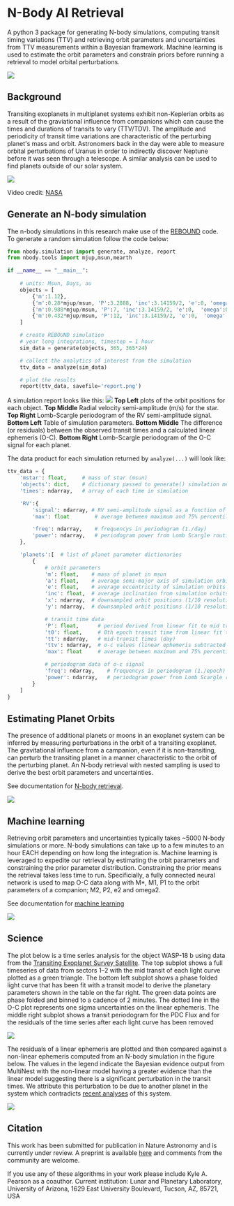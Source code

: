 # N-Body AI Retrieval
A python 3 package for generating N-body simulations, computing transit timing variations (TTV) and retrieving orbit parameters and uncertainties from TTV measurements within a Bayesian framework. Machine learning is used to estimate the orbit parameters and constrain priors before running a retrieval to model orbital perturbations. 

![](logo.png)

## Background
Transiting exoplanets in multiplanet systems exhibit non-Keplerian orbits as a result of the graviational influence from companions which can cause the times and durations of transits to vary (TTV/TDV). The amplitude and periodicity of transit time variations are characteristic of the perturbing planet's mass and orbit. Astronomers back in the day were able to measure orbital perturbations of Uranus in order to indirectly discover Neptune before it was seen through a telescope. A similar analysis can be used to find planets outside of our solar system.

![](figures/exoplanet_ttv.gif)

Video credit: [NASA](https://www.youtube.com/watch?v=rqQ1xKsNIQE)

## Generate an N-body simulation 
The n-body simulations in this research make use of the [REBOUND](https://rebound.readthedocs.io) code. To generate a random simulation follow the code below: 
```python
from nbody.simulation import generate, analyze, report
from nbody.tools import mjup,msun,mearth

if __name__ == "__main__":
    
    # units: Msun, Days, au
    objects = [
        {'m':1.12},
        {'m':0.28*mjup/msun, 'P':3.2888, 'inc':3.14159/2, 'e':0, 'omega':0  }, 
        {'m':0.988*mjup/msun, 'P':7, 'inc':3.14159/2, 'e':0,  'omega':0  }, 
        {'m':0.432*mjup/msun, 'P':12, 'inc':3.14159/2, 'e':0,  'omega':0  }, 
    ]

    # create REBOUND simulation
    # year long integrations, timestep = 1 hour
    sim_data = generate(objects, 365, 365*24)

    # collect the analytics of interest from the simulation
    ttv_data = analyze(sim_data)

    # plot the results 
    report(ttv_data, savefile='report.png')
```
A simulation report looks like this: 
![](figures/report_simulation.png)
**Top Left** plots of the orbit positions for each object. **Top Middle** Radial velocity semi-amplitude (m/s) for the star. **Top Right** Lomb-Scargle periodogram of the RV semi-amplitude signal. **Bottom Left** Table of simulation parameters. **Bottom Middle** The difference (or residuals) between the observed transit times and a calculated linear ephemeris (O-C). **Bottom Right** Lomb-Scargle periodogram of the O-C signal for each planet. 

The data product for each simulation returned by `analyze(...)` will look like: 
```python
ttv_data = {
    'mstar': float,     # mass of star (msun)
    'objects': dict,    # dictionary passed to generate() simulation method 
    'times': ndarray,   # array of each time in simulation 

    'RV':{
        'signal': ndarray, # RV semi-amplitude signal as a function of time (m/s)
        'max': float        # average between maximum and 75% percentile of |RV semi-amplitude| (m/s)

        'freq': ndarray,    # frequencys in periodogram (1./day)
        'power': ndarray,   # periodogram power from Lomb Scargle routine
    },

    'planets':[  # list of planet parameter dictionaries 
        {
            # orbit parameters
            'm': float,    # mass of planet in msun
            'a': float,    # average semi-major axis of simulation orbits (au)
            'e': float,    # average eccentricity of simulation orbits
            'inc': float,  # average inclination from simulation orbits
            'x': ndarray,  # downsampled orbit positions (1/10 resolution, au)
            'y': ndarray,  # downsampled orbit positions (1/10 resolution, au)

            # transit time data 
            'P': float,      # period derived from linear fit to mid transit times (day)
            't0': float,     # 0th epoch transit time from linear fit to mid transit times (day)
            'tt': ndarray,   # mid-transit times (day)
            'ttv': ndarray,  # o-c values (linear ephemeris subtracted from tt) (day)
            'max': float     # average between maximum and 75% percentile of |O-C| signal (min)

            # periodogram data of o-c signal 
            'freq': ndarray,    # frequencys in periodogram (1./epoch)
            'power': ndarray,   # periodogram power from Lomb Scargle routine
        }
    ]
}
```

## Estimating Planet Orbits
The presence of additional planets or moons in an exoplanet system can be inferred by measuring perturbations in the orbit of a transiting exoplanet. The gravitational influence from a campanion, even if it is non-transiting, can perturb the transiting planet in a manner characteristic to the orbit of the perturbing planet. An N-body retrieval with nested sampling is used to derive the best orbit parameters and uncertainties. 

See documentation for [N-body retrieval](Retrieval.md). 

![](figures/nested_nbody_fit.png)


## Machine learning
Retrieving orbit parameters and uncertainties typically takes ~5000 N-body simulations or more. N-body simulations can take up to a few minutes to an hour EACH depending on how long the integration is. Machine learning is leveraged to expedite our retrieval by estimating the orbit parameters and constraining the prior parameter distribution. Constraining the prior means the retrieval takes less time to run. Specificially, a fully connected neural network is used to map O-C data along with M*, M1, P1 to the orbit parameters of a companion; M2, P2, e2 and omega2. 

See documentation for [machine learning](simulations/)

![](figures/nn_prior.png)


## Science
The plot below is a time series analysis for the object WASP-18 b using data from the [Transiting Exoplanet Survey Satellite](https://www.nasa.gov/tess-transiting-exoplanet-survey-satellite/). The top subplot shows a full timeseries of data from sectors 1–2 with the mid transit of each light curve plotted as a green triangle. The bottom left subplot shows a phase folded light curve that has been fit with a transit model to derive the planetary parameters shown in the table on the far right. The green data points are phase folded and binned to a cadence of 2 minutes. The dotted line in the O-C plot represents one sigma uncertainties on the linear ephemeris. The middle right subplot shows a transit periodogram for the PDC Flux and for the residuals of the time series after each light curve has been removed

![](figures/timeseries_100100827.png)

The residuals of a linear ephemeris are plotted and then compared against a non-linear ephemeris computed from an N-body simulation in the figure below. The values in the legend indicate the Bayesian evidence output from MultiNest with the non-linear model having a greater evidence than the linear model suggesting there is a significant perturbation in the transit times. We attribute this perturbation to be due to another planet in the system which contradicts [recent analyses](https://arxiv.org/abs/1811.06020) of this system. 

![](figures/wasp18_ttv_fit.png)

## Citation 
This work has been submitted for publication in Nature Astronomy and is currently under review. A preprint is available [here](https://www.overleaf.com/read/mfqvfxjbfrwh) and comments from the community are welcome. 

If you use any of these algorithms in your work please include Kyle A. Pearson as a coauthor. Current institution: Lunar and Planetary Laboratory, University of Arizona, 1629 East University Boulevard, Tucson, AZ, 85721, USA
